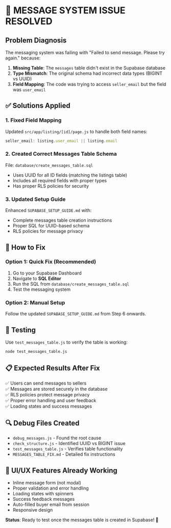 # 🎯 MESSAGE SYSTEM ISSUE RESOLVED

## Problem Diagnosis
The messaging system was failing with "Failed to send message. Please try again." because:

1. **Missing Table**: The `messages` table didn't exist in the Supabase database
2. **Type Mismatch**: The original schema had incorrect data types (BIGINT vs UUID)
3. **Field Mapping**: The code was trying to access `seller_email` but the field was `user_email`

## ✅ Solutions Applied

### 1. Fixed Field Mapping
Updated `src/app/listing/[id]/page.js` to handle both field names:
```javascript
seller_email: listing.user_email || listing.email
```

### 2. Created Correct Messages Table Schema
File: `database/create_messages_table.sql`
- Uses UUID for all ID fields (matching the listings table)
- Includes all required fields with proper types
- Has proper RLS policies for security

### 3. Updated Setup Guide
Enhanced `SUPABASE_SETUP_GUIDE.md` with:
- Complete messages table creation instructions
- Proper SQL for UUID-based schema
- RLS policies for message privacy

## 🔧 How to Fix

### Option 1: Quick Fix (Recommended)
1. Go to your Supabase Dashboard
2. Navigate to **SQL Editor**
3. Run the SQL from `database/create_messages_table.sql`
4. Test the messaging system

### Option 2: Manual Setup
Follow the updated `SUPABASE_SETUP_GUIDE.md` from Step 6 onwards.

## 🧪 Testing
Use `test_messages_table.js` to verify the table is working:
```bash
node test_messages_table.js
```

## 📋 Expected Results After Fix
✅ Users can send messages to sellers  
✅ Messages are stored securely in the database  
✅ RLS policies protect message privacy  
✅ Proper error handling and user feedback  
✅ Loading states and success messages  

## 🔍 Debug Files Created
- `debug_messages.js` - Found the root cause
- `check_structure.js` - Identified UUID vs BIGINT issue
- `test_messages_table.js` - Verifies table functionality
- `MESSAGES_TABLE_FIX.md` - Detailed fix instructions

## 🎨 UI/UX Features Already Working
- Inline message form (not modal)
- Proper validation and error handling
- Loading states with spinners
- Success feedback messages
- Auto-filled buyer email from session
- Responsive design

**Status**: Ready to test once the messages table is created in Supabase! 🚀
